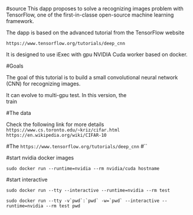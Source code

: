 #source 
This dapp proposes to solve a recognizing images problem with TensorFlow,
 one of the first-in-classe open-source machine learning framework.   

The dapp is based on the advanced tutorial from the TensorFlow website

``https://www.tensorflow.org/tutorials/deep_cnn``

It is designed to use iExec with gpu NVIDIA Cuda worker based on docker.


#Goals

The goal of this tutorial is to build a small convolutional neural network (CNN) for recognizing images.

It can evolve to multi-gpu test.
In this version, the  
train

#The data

Check the following link for more details
``
https://www.cs.toronto.edu/~kriz/cifar.html
https://en.wikipedia.org/wiki/CIFAR-10
``

#The 
``
https://www.tensorflow.org/tutorials/deep_cnn
``
#``

#start nvidia docker images

`sudo docker run --runtime=nvidia --rm nvidia/cuda hostname`

#start interactive 

```
sudo docker run --tty --interactive --runtime=nvidia --rm test
```

```
sudo docker run --tty -v`pwd`:`pwd` -w=`pwd` --interactive --runtime=nvidia --rm test pwd
```
